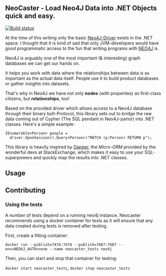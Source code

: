 ## NeoCaster - Load Neo4J Data into .NET Objects quick and easy.

[![Build status](https://ci.appveyor.com/api/projects/status/mm2enoy06ce4w07v?svg=true)](https://ci.appveyor.com/project/flq/neocaster)

At the time of this writing only the basic [Neo4J-Driver](https://neo4j.com/developer/dotnet/) exists in the .NET space. 
I thought that it is kind of sad that only JVM-developers would have good programmatic access to the fun that writing
programs with [NEO4J](https://neo4j.com) is.

Neo4J is arguably one of the most important (& interesting) graph databases we can get our hands on.

It helps you work with data where the relationships between data is as important as the actual data itself. People use it to build product databases or gather insights into datasets.

That's why in Neo4J we have not only **nodes** (with properties) as first-class citizens, but **relationships**, too!

Based on the provided driver which allows access to a Neo4J database through their binary bolt-Protocol, this library sets out to bridge the raw data coming out of Cypher (The SQL pendant in Neo4J-parlor) into .NET classes. Here's a simple example:

    IEnumerable<Person> people = 
      driver.OpenSession().Query<Person>("MATCH (p:Person) RETURN p");

This library is heavily inspired by [Dapper](https://github.com/StackExchange/Dapper), the _Micro-ORM_ provided by the wonderful devs at StackExchange, which makes it easy to use your SQL-superpowers and quickly map the results into .NET classes.

## Usage

## Contributing

### Using the tests

A number of tests depend on a running neo4j instance. Neocaster recommends using a docker container for tests as
it will ensure that any data created during tests is removed after testing.

First, create a fitting container:

`docker run --publish=7474:7474 --publish=7687:7687 --env=NEO4J_AUTH=none --name neocaster_tests neo4j`

Then, you can start and stop that container for testing:

`docker start neocaster_tests`, `docker stop neocaster_tests`